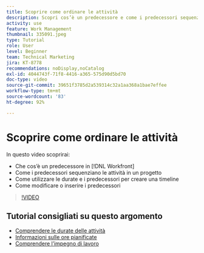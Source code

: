 ```yaml
---
title: Scoprire come ordinare le attività
description: Scopri cos’è un predecessore e come i predecessori sequenziano le attività in un progetto. Quindi scopri come utilizzare le durate e i predecessori per creare una timeline.
activity: use
feature: Work Management
thumbnail: 335091.jpeg
type: Tutorial
role: User
level: Beginner
team: Technical Marketing
jira: KT-8778
recommendations: noDisplay,noCatalog
exl-id: 4044743f-71f8-4416-a365-575d90d5bd70
doc-type: video
source-git-commit: 39651f3785d2a539314c32a1aa368a1bae7effee
workflow-type: tm+mt
source-wordcount: '83'
ht-degree: 92%

---
```


# Scoprire come ordinare le attività

In questo video scoprirai:

* Che cos’è un predecessore in [!DNL  Workfront]
* Come i predecessori sequenziano le attività in un progetto
* Come utilizzare le durate e i predecessori per creare una timeline
* Come modificare o inserire i predecessori

>[!VIDEO](https://video.tv.adobe.com/v/335091/?quality=12&learn=on)

<!---
Learn more urls
There's a lot more you can learn about predecessors, such as dependency type and lag. [!DNL Workfront] recommends getting the basics down first, then pulling those other features into your project planning. If you're curious, here are some articles about additional functionality.
Overview of task predecessors
Create predecessor relationships by chaining tasks
Creating a predecessor relationship on the task list
Overview of lag types
Overview of task dependency types
--->

## Tutorial consigliati su questo argomento

* [Comprendere le durate delle attività](https://experienceleague.adobe.com/en/docs/workfront-learn/tutorials-workfront/manage-work/tasks/understand-task-durations)
* [Informazioni sulle ore pianificate](https://experienceleague.adobe.com/en/docs/workfront-learn/tutorials-workfront/manage-work/tasks/understand-planned-hours)
* [Comprendere l’impegno di lavoro](https://experienceleague.adobe.com/en/docs/workfront-learn/tutorials-workfront/manage-work/tasks/understand-work-effort)

